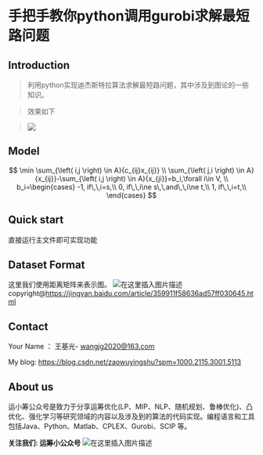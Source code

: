 
# 手把手教你python调用gurobi求解最短路问题


## Introduction

> 利用python实现迪杰斯特拉算法求解最短路问题，其中涉及到图论的一些知识。



> 效果如下

> ![](https://img-blog.csdnimg.cn/20201215163454848.png)


## Model
$$
\min  \sum_{\left( i,j \right) \in A}{c_{ij}x_{ij}}
\\
\sum_{\left( j,i \right) \in A}{x_{ij}}-\sum_{\left( i,j \right) \in A}{x_{ji}}=b_i,\forall i\in V,
\\
b_i=\begin{cases}
	-1,  if\,\,i=s,\\
	0,   if\,\,i\ne s\,\,and\,\,i\ne t,\\
	1,   if\,\,i=t,\\
\end{cases}
$$




## Quick start 
直接运行主文件即可实现功能






## Dataset Format
这里我们使用距离矩阵来表示图。
![在这里插入图片描述](https://img-blog.csdnimg.cn/20201129160124811.png?x-oss-process=image/watermark,type_ZmFuZ3poZW5naGVpdGk,shadow_10,text_aHR0cHM6Ly9ibG9nLmNzZG4ubmV0L3phb3d1eWluZ3NodQ==,size_16,color_FFFFFF,t_70)
copyright@https://jingyan.baidu.com/article/359911f58636ad57ff030645.html



## Contact
Your Name ：   王基光- wangjg2020@163.com

My blog:   https://blog.csdn.net/zaowuyingshu?spm=1000.2115.3001.5113


## About us
运小筹公众号是致力于分享运筹优化(LP、MIP、NLP、随机规划、鲁棒优化)、凸优化、强化学习等研究领域的内容以及涉及到的算法的代码实现。编程语言和工具包括Java、Python、Matlab、CPLEX、Gurobi、SCIP 等。


**关注我们:  运筹小公众号**
![在这里插入图片描述](https://img-blog.csdnimg.cn/20201214000806951.png)








